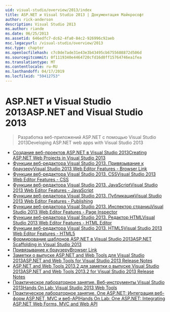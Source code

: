 ```yaml
---
uid: visual-studio/overview/2013/index
title: ASP.NET и Visual Studio 2013 | Документация Майкрософт
author: rick-anderson
description: Visual Studio 2013
ms.author: riande
ms.date: 06/25/2013
ms.assetid: 646edfc7-dc62-4fa0-84c2-926996c92aeb
msc.legacyurl: /visual-studio/overview/2013
msc.type: chapter
ms.openlocfilehash: c7c0de7ade31e43e3b43495cb6755608872d506d
ms.sourcegitcommit: 0f1119340e4464720cfd16d0ff15764746ea1fea
ms.translationtype: MT
ms.contentlocale: ru-RU
ms.lasthandoff: 04/17/2019
ms.locfileid: "59412753"
---
```

# <a name="aspnet-and-visual-studio-2013"></a><span data-ttu-id="af1ba-103">ASP.NET и Visual Studio 2013</span><span class="sxs-lookup"><span data-stu-id="af1ba-103">ASP.NET and Visual Studio 2013</span></span>

> <span data-ttu-id="af1ba-104">Разработка веб-приложений ASP.NET с помощью Visual Studio 2013</span><span class="sxs-lookup"><span data-stu-id="af1ba-104">Developing ASP.NET web apps with Visual Studio 2013</span></span>


- [<span data-ttu-id="af1ba-105">Создание веб-проектов ASP.NET в Visual Studio 2013</span><span class="sxs-lookup"><span data-stu-id="af1ba-105">Creating ASP.NET Web Projects in Visual Studio 2013</span></span>](creating-web-projects-in-visual-studio.md)
- [<span data-ttu-id="af1ba-106">Функции веб-редактора Visual Studio 2013. Привязывание к браузеру</span><span class="sxs-lookup"><span data-stu-id="af1ba-106">Visual Studio 2013 Web Editor Features - Browser Link</span></span>](visual-studio-2013-web-editor-features-browser-link.md)
- [<span data-ttu-id="af1ba-107">Функции веб-редактора Visual Studio 2013. CSS</span><span class="sxs-lookup"><span data-stu-id="af1ba-107">Visual Studio 2013 Web Editor Features - CSS</span></span>](visual-studio-2013-web-editor-features-css.md)
- [<span data-ttu-id="af1ba-108">Функции веб-редактора Visual Studio 2013. JavaScript</span><span class="sxs-lookup"><span data-stu-id="af1ba-108">Visual Studio 2013 Web Editor Features - JavaScript</span></span>](visual-studio-2013-web-editor-features-javascript.md)
- [<span data-ttu-id="af1ba-109">Функции веб-редактора Visual Studio 2013. Публикация</span><span class="sxs-lookup"><span data-stu-id="af1ba-109">Visual Studio 2013 Web Editor Features - Publishing</span></span>](visual-studio-2013-web-editor-features-publishing.md)
- [<span data-ttu-id="af1ba-110">Функции веб-редактора Visual Studio 2013. Инспектор страниц</span><span class="sxs-lookup"><span data-stu-id="af1ba-110">Visual Studio 2013 Web Editor Features - Page Inspector</span></span>](visual-studio-2013-web-editor-features-page-inspector.md)
- [<span data-ttu-id="af1ba-111">Функции веб-редактора Visual Studio 2013. Редактор HTML</span><span class="sxs-lookup"><span data-stu-id="af1ba-111">Visual Studio 2013 Web Editor Features - HTML Editor</span></span>](visual-studio-2013-web-editor-features-html-editor.md)
- [<span data-ttu-id="af1ba-112">Функции веб-редактора Visual Studio 2013. HTML5</span><span class="sxs-lookup"><span data-stu-id="af1ba-112">Visual Studio 2013 Web Editor Features - HTML5</span></span>](visual-studio-2013-web-editor-features-html5.md)
- [<span data-ttu-id="af1ba-113">Формирование шаблонов ASP.NET в Visual Studio 2013</span><span class="sxs-lookup"><span data-stu-id="af1ba-113">ASP.NET Scaffolding in Visual Studio 2013</span></span>](aspnet-scaffolding-overview.md)
- [<span data-ttu-id="af1ba-114">Привязывание к браузеру</span><span class="sxs-lookup"><span data-stu-id="af1ba-114">Browser Link</span></span>](using-browser-link.md)
- [<span data-ttu-id="af1ba-115">Заметки о выпуске ASP.NET and Web Tools для Visual Studio 2013</span><span class="sxs-lookup"><span data-stu-id="af1ba-115">ASP.NET and Web Tools for Visual Studio 2013 Release Notes</span></span>](release-notes.md)
- [<span data-ttu-id="af1ba-116">ASP.NET and Web Tools 2013.2 для заметки о выпуске Visual Studio 2013</span><span class="sxs-lookup"><span data-stu-id="af1ba-116">ASP.NET and Web Tools 2013.2 for Visual Studio 2013 Release Notes</span></span>](aspnet-and-web-tools-20132-preview-for-visual-studio-2013-release-notes.md)
- [<span data-ttu-id="af1ba-117">Практическое лабораторное занятие. Веб-инструменты Visual Studio 2013</span><span class="sxs-lookup"><span data-stu-id="af1ba-117">Hands On Lab: Visual Studio 2013 Web Tools</span></span>](visual-studio-2013-web-tools.md)
- [<span data-ttu-id="af1ba-118">Практическое лабораторное занятие. One ASP.NET: Интеграция веб-форм ASP.NET, MVC и веб-API</span><span class="sxs-lookup"><span data-stu-id="af1ba-118">Hands On Lab: One ASP.NET: Integrating ASP.NET Web Forms, MVC and Web API</span></span>](one-aspnet-integrating-aspnet-web-forms-mvc-and-web-api.md)
